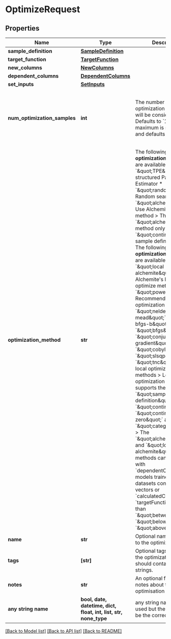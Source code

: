 # OptimizeRequest


## Properties
Name | Type | Description | Notes
------------ | ------------- | ------------- | -------------
**sample_definition** | [**SampleDefinition**](SampleDefinition.md) |  | 
**target_function** | [**TargetFunction**](TargetFunction.md) |  | 
**new_columns** | [**NewColumns**](NewColumns.md) |  | [optional] 
**dependent_columns** | [**DependentColumns**](DependentColumns.md) |  | [optional] 
**set_inputs** | [**SetInputs**](SetInputs.md) |  | [optional] 
**num_optimization_samples** | **int** | The number of optimization samples that will be considered. Defaults to &#x60;1000&#x60;. The maximum is set per user and defaults to &#x60;10000&#x60;.  | [optional]  if omitted the server will use the default value of 1000
**optimization_method** | **str** | The following **global optimization** methods are available: * &#x60;\&quot;TPE\&quot;&#x60;: Tree-structured Parzen Estimator * &#x60;\&quot;random\&quot;&#x60;: Random search * &#x60;\&quot;alchemite\&quot;&#x60;: Use Alchemite&#39;s optimize method  &gt; The &#x60;\&quot;alchemite\&quot;&#x60; method only supports the &#x60;\&quot;continuous\&quot;&#x60; sample definition type.  The following **local optimization** methods are available: * &#x60;\&quot;local alchemite\&quot;&#x60;: Use Alchemite&#39;s local optimize method * &#x60;\&quot;powell\&quot;&#x60;: Recommended local optimization method * &#x60;\&quot;nelder-mead\&quot;&#x60;, &#x60;\&quot;l-bfgs-b\&quot;&#x60;, &#x60;\&quot;bfgs\&quot;&#x60;, &#x60;\&quot;conjugate gradient\&quot;&#x60;, &#x60;\&quot;cobyla\&quot;&#x60;, &#x60;\&quot;slsqp\&quot;&#x60;, &#x60;\&quot;tnc\&quot;&#x60;: Other local optimization methods  &gt; Local optimization only supports the following &#x60;\&quot;sample definition\&quot;&#x60; types: &#x60;\&quot;continuous\&quot;&#x60;, &#x60;\&quot;continuous or zero\&quot;&#x60; and &#x60;\&quot;categorical\&quot;&#x60;  &gt; The &#x60;\&quot;alchemite\&quot;&#x60; and &#x60;\&quot;local alchemite\&quot;&#x60; methods cannot be used with &#x60;dependentColumns&#x60;; models trained on datasets containing vectors or &#x60;calculatedColumns&#x60;; or &#x60;targetFunctions&#x60; other than &#x60;\&quot;between\&quot;&#x60;, &#x60;\&quot;below\&quot;&#x60; or &#x60;\&quot;above\&quot;&#x60;  | [optional]  if omitted the server will use the default value of "TPE"
**name** | **str** | Optional name to attach to the optimization. | [optional] 
**tags** | **[str]** | Optional tags to attach to the optimization. Array should contain unique strings. | [optional] 
**notes** | **str** | An optional free field for notes about the optimisation job. | [optional] 
**any string name** | **bool, date, datetime, dict, float, int, list, str, none_type** | any string name can be used but the value must be the correct type | [optional]

[[Back to Model list]](../README.md#documentation-for-models) [[Back to API list]](../README.md#documentation-for-api-endpoints) [[Back to README]](../README.md)


